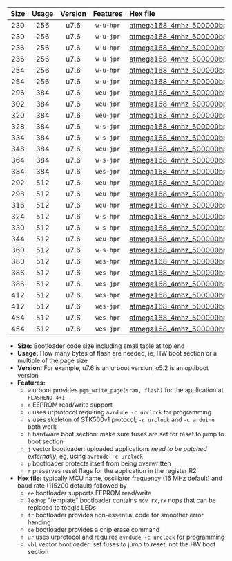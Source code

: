 |Size|Usage|Version|Features|Hex file|
|:-:|:-:|:-:|:-:|:--|
|230|256|u7.6|`w-u-hpr`|[atmega168_4mhz_500000bps_ur.hex](https://raw.githubusercontent.com/stefanrueger/urboot/main/bootloaders/atmega168/fcpu_4mhz/500000_bps/atmega168_4mhz_500000bps_ur.hex)|
|230|256|u7.6|`w-u-jpr`|[atmega168_4mhz_500000bps_ur_vbl.hex](https://raw.githubusercontent.com/stefanrueger/urboot/main/bootloaders/atmega168/fcpu_4mhz/500000_bps/atmega168_4mhz_500000bps_ur_vbl.hex)|
|236|256|u7.6|`w-u-hpr`|[atmega168_4mhz_500000bps_lednop_ur.hex](https://raw.githubusercontent.com/stefanrueger/urboot/main/bootloaders/atmega168/fcpu_4mhz/500000_bps/atmega168_4mhz_500000bps_lednop_ur.hex)|
|236|256|u7.6|`w-u-jpr`|[atmega168_4mhz_500000bps_lednop_ur_vbl.hex](https://raw.githubusercontent.com/stefanrueger/urboot/main/bootloaders/atmega168/fcpu_4mhz/500000_bps/atmega168_4mhz_500000bps_lednop_ur_vbl.hex)|
|254|256|u7.6|`w-u-hpr`|[atmega168_4mhz_500000bps_lednop_fr_ur.hex](https://raw.githubusercontent.com/stefanrueger/urboot/main/bootloaders/atmega168/fcpu_4mhz/500000_bps/atmega168_4mhz_500000bps_lednop_fr_ur.hex)|
|254|256|u7.6|`w-u-jpr`|[atmega168_4mhz_500000bps_lednop_fr_ur_vbl.hex](https://raw.githubusercontent.com/stefanrueger/urboot/main/bootloaders/atmega168/fcpu_4mhz/500000_bps/atmega168_4mhz_500000bps_lednop_fr_ur_vbl.hex)|
|296|384|u7.6|`weu-jpr`|[atmega168_4mhz_500000bps_ee_ur_vbl.hex](https://raw.githubusercontent.com/stefanrueger/urboot/main/bootloaders/atmega168/fcpu_4mhz/500000_bps/atmega168_4mhz_500000bps_ee_ur_vbl.hex)|
|302|384|u7.6|`weu-jpr`|[atmega168_4mhz_500000bps_ee_lednop_ur_vbl.hex](https://raw.githubusercontent.com/stefanrueger/urboot/main/bootloaders/atmega168/fcpu_4mhz/500000_bps/atmega168_4mhz_500000bps_ee_lednop_ur_vbl.hex)|
|320|384|u7.6|`weu-jpr`|[atmega168_4mhz_500000bps_ee_lednop_fr_ur_vbl.hex](https://raw.githubusercontent.com/stefanrueger/urboot/main/bootloaders/atmega168/fcpu_4mhz/500000_bps/atmega168_4mhz_500000bps_ee_lednop_fr_ur_vbl.hex)|
|328|384|u7.6|`w-s-jpr`|[atmega168_4mhz_500000bps_vbl.hex](https://raw.githubusercontent.com/stefanrueger/urboot/main/bootloaders/atmega168/fcpu_4mhz/500000_bps/atmega168_4mhz_500000bps_vbl.hex)|
|334|384|u7.6|`w-s-jpr`|[atmega168_4mhz_500000bps_lednop_vbl.hex](https://raw.githubusercontent.com/stefanrueger/urboot/main/bootloaders/atmega168/fcpu_4mhz/500000_bps/atmega168_4mhz_500000bps_lednop_vbl.hex)|
|348|384|u7.6|`weu-jpr`|[atmega168_4mhz_500000bps_ee_lednop_fr_ce_ur_vbl.hex](https://raw.githubusercontent.com/stefanrueger/urboot/main/bootloaders/atmega168/fcpu_4mhz/500000_bps/atmega168_4mhz_500000bps_ee_lednop_fr_ce_ur_vbl.hex)|
|364|384|u7.6|`w-s-jpr`|[atmega168_4mhz_500000bps_lednop_fr_vbl.hex](https://raw.githubusercontent.com/stefanrueger/urboot/main/bootloaders/atmega168/fcpu_4mhz/500000_bps/atmega168_4mhz_500000bps_lednop_fr_vbl.hex)|
|384|384|u7.6|`wes-jpr`|[atmega168_4mhz_500000bps_ee_vbl.hex](https://raw.githubusercontent.com/stefanrueger/urboot/main/bootloaders/atmega168/fcpu_4mhz/500000_bps/atmega168_4mhz_500000bps_ee_vbl.hex)|
|292|512|u7.6|`weu-hpr`|[atmega168_4mhz_500000bps_ee_ur.hex](https://raw.githubusercontent.com/stefanrueger/urboot/main/bootloaders/atmega168/fcpu_4mhz/500000_bps/atmega168_4mhz_500000bps_ee_ur.hex)|
|298|512|u7.6|`weu-hpr`|[atmega168_4mhz_500000bps_ee_lednop_ur.hex](https://raw.githubusercontent.com/stefanrueger/urboot/main/bootloaders/atmega168/fcpu_4mhz/500000_bps/atmega168_4mhz_500000bps_ee_lednop_ur.hex)|
|316|512|u7.6|`weu-hpr`|[atmega168_4mhz_500000bps_ee_lednop_fr_ur.hex](https://raw.githubusercontent.com/stefanrueger/urboot/main/bootloaders/atmega168/fcpu_4mhz/500000_bps/atmega168_4mhz_500000bps_ee_lednop_fr_ur.hex)|
|324|512|u7.6|`w-s-hpr`|[atmega168_4mhz_500000bps.hex](https://raw.githubusercontent.com/stefanrueger/urboot/main/bootloaders/atmega168/fcpu_4mhz/500000_bps/atmega168_4mhz_500000bps.hex)|
|330|512|u7.6|`w-s-hpr`|[atmega168_4mhz_500000bps_lednop.hex](https://raw.githubusercontent.com/stefanrueger/urboot/main/bootloaders/atmega168/fcpu_4mhz/500000_bps/atmega168_4mhz_500000bps_lednop.hex)|
|344|512|u7.6|`weu-hpr`|[atmega168_4mhz_500000bps_ee_lednop_fr_ce_ur.hex](https://raw.githubusercontent.com/stefanrueger/urboot/main/bootloaders/atmega168/fcpu_4mhz/500000_bps/atmega168_4mhz_500000bps_ee_lednop_fr_ce_ur.hex)|
|360|512|u7.6|`w-s-hpr`|[atmega168_4mhz_500000bps_lednop_fr.hex](https://raw.githubusercontent.com/stefanrueger/urboot/main/bootloaders/atmega168/fcpu_4mhz/500000_bps/atmega168_4mhz_500000bps_lednop_fr.hex)|
|380|512|u7.6|`wes-hpr`|[atmega168_4mhz_500000bps_ee.hex](https://raw.githubusercontent.com/stefanrueger/urboot/main/bootloaders/atmega168/fcpu_4mhz/500000_bps/atmega168_4mhz_500000bps_ee.hex)|
|386|512|u7.6|`wes-hpr`|[atmega168_4mhz_500000bps_ee_lednop.hex](https://raw.githubusercontent.com/stefanrueger/urboot/main/bootloaders/atmega168/fcpu_4mhz/500000_bps/atmega168_4mhz_500000bps_ee_lednop.hex)|
|386|512|u7.6|`wes-jpr`|[atmega168_4mhz_500000bps_ee_lednop_vbl.hex](https://raw.githubusercontent.com/stefanrueger/urboot/main/bootloaders/atmega168/fcpu_4mhz/500000_bps/atmega168_4mhz_500000bps_ee_lednop_vbl.hex)|
|412|512|u7.6|`wes-hpr`|[atmega168_4mhz_500000bps_ee_lednop_fr.hex](https://raw.githubusercontent.com/stefanrueger/urboot/main/bootloaders/atmega168/fcpu_4mhz/500000_bps/atmega168_4mhz_500000bps_ee_lednop_fr.hex)|
|412|512|u7.6|`wes-jpr`|[atmega168_4mhz_500000bps_ee_lednop_fr_vbl.hex](https://raw.githubusercontent.com/stefanrueger/urboot/main/bootloaders/atmega168/fcpu_4mhz/500000_bps/atmega168_4mhz_500000bps_ee_lednop_fr_vbl.hex)|
|454|512|u7.6|`wes-hpr`|[atmega168_4mhz_500000bps_ee_lednop_fr_ce.hex](https://raw.githubusercontent.com/stefanrueger/urboot/main/bootloaders/atmega168/fcpu_4mhz/500000_bps/atmega168_4mhz_500000bps_ee_lednop_fr_ce.hex)|
|454|512|u7.6|`wes-jpr`|[atmega168_4mhz_500000bps_ee_lednop_fr_ce_vbl.hex](https://raw.githubusercontent.com/stefanrueger/urboot/main/bootloaders/atmega168/fcpu_4mhz/500000_bps/atmega168_4mhz_500000bps_ee_lednop_fr_ce_vbl.hex)|

- **Size:** Bootloader code size including small table at top end
- **Usage:** How many bytes of flash are needed, ie, HW boot section or a multiple of the page size
- **Version:** For example, u7.6 is an urboot version, o5.2 is an optiboot version
- **Features:**
  + `w` urboot provides `pgm_write_page(sram, flash)` for the application at `FLASHEND-4+1`
  + `e` EEPROM read/write support
  + `u` uses urprotocol requiring `avrdude -c urclock` for programming
  + `s` uses skeleton of STK500v1 protocol; `-c urclock` and `-c arduino` both work
  + `h` hardware boot section: make sure fuses are set for reset to jump to boot section
  + `j` vector bootloader: uploaded applications *need to be patched externally*, eg, using `avrdude -c urclock`
  + `p` bootloader protects itself from being overwritten
  + `r` preserves reset flags for the application in the register R2
- **Hex file:** typically MCU name, oscillator frequency (16 MHz default) and baud rate (115200 default) followed by
  + `ee` bootloader supports EEPROM read/write
  + `lednop` "template" bootloader contains `mov rx,rx` nops that can be replaced to toggle LEDs
  + `fr` bootloader provides non-essential code for smoother error handing
  + `ce` bootloader provides a chip erase command
  + `ur` uses urprotocol and requires `avrdude -c urclock` for programming
  + `vbl` vector bootloader: set fuses to jump to reset, not the HW boot section
